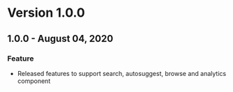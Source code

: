 # Version 1.0.0
## 1.0.0 - August 04, 2020
### Feature
- Released features to support search, autosuggest, browse and analytics component

